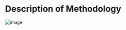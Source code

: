 # Description of Methodology

![image](https://github.com/user-attachments/assets/c9c05bf6-4272-4b5d-ab4c-c9e9204600b1)
